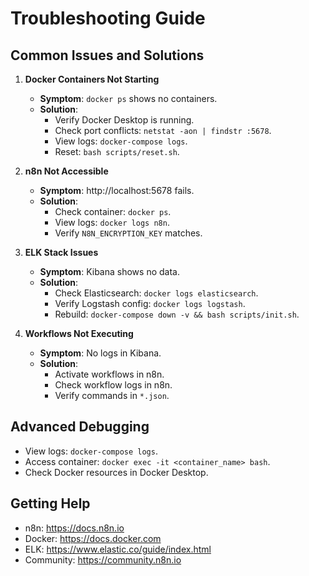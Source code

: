 # Troubleshooting Guide

## Common Issues and Solutions

1. **Docker Containers Not Starting**
   - **Symptom**: `docker ps` shows no containers.
   - **Solution**:
     - Verify Docker Desktop is running.
     - Check port conflicts: `netstat -aon | findstr :5678`.
     - View logs: `docker-compose logs`.
     - Reset: `bash scripts/reset.sh`.

2. **n8n Not Accessible**
   - **Symptom**: http://localhost:5678 fails.
   - **Solution**:
     - Check container: `docker ps`.
     - View logs: `docker logs n8n`.
     - Verify `N8N_ENCRYPTION_KEY` matches.

3. **ELK Stack Issues**
   - **Symptom**: Kibana shows no data.
   - **Solution**:
     - Check Elasticsearch: `docker logs elasticsearch`.
     - Verify Logstash config: `docker logs logstash`.
     - Rebuild: `docker-compose down -v && bash scripts/init.sh`.

4. **Workflows Not Executing**
   - **Symptom**: No logs in Kibana.
   - **Solution**:
     - Activate workflows in n8n.
     - Check workflow logs in n8n.
     - Verify commands in `*.json`.

## Advanced Debugging
- View logs: `docker-compose logs`.
- Access container: `docker exec -it <container_name> bash`.
- Check Docker resources in Docker Desktop.

## Getting Help
- n8n: https://docs.n8n.io
- Docker: https://docs.docker.com
- ELK: https://www.elastic.co/guide/index.html
- Community: https://community.n8n.io